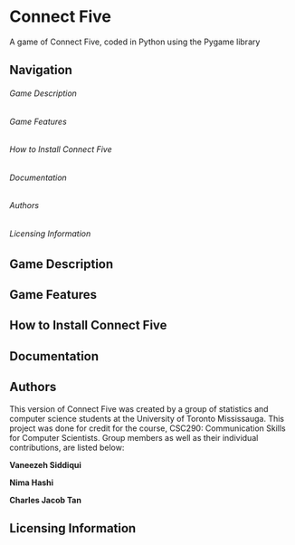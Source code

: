 # Connect Five
A game of Connect Five, coded in Python using the Pygame library

## Navigation

###### Game Description

###### Game Features

###### How to Install Connect Five

###### Documentation

###### Authors 

###### Licensing Information

## Game Description

## Game Features

## How to Install Connect Five

## Documentation

## Authors 

This version of Connect Five was created by a group of statistics and computer science students at the University of Toronto Mississauga. This project was done for credit for the course, CSC290: Communication Skills for Computer Scientists. Group members as well as their individual contributions, are listed below: 

**Vaneezeh Siddiqui**

**Nima Hashi**

**Charles Jacob Tan**

## Licensing Information

